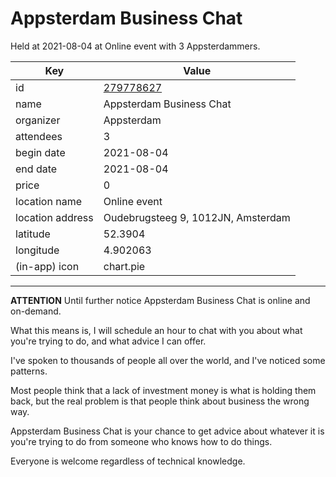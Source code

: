 # Appsterdam Business Chat
Held at 2021-08-04 at Online event with 3 Appsterdammers.
        
|Key|Value
|---|---|
|id|[279778627](https://www.meetup.com/appsterdam/events/279778627/)|
|name|Appsterdam Business Chat|
|organizer|Appsterdam|
|attendees|3|
|begin date|2021-08-04|
|end date|2021-08-04|
|price|0|
|location name|Online event|
|location address|Oudebrugsteeg 9, 1012JN, Amsterdam|
|latitude|52.3904|
|longitude|4.902063|
|(in-app) icon|chart.pie|

---

**ATTENTION** Until further notice Appsterdam Business Chat is online and on-demand.

What this means is, I will schedule an hour to chat with you about what you're trying to do, and what advice I can offer.

I've spoken to thousands of people all over the world, and I've noticed some patterns.

Most people think that a lack of investment money is what is holding them back, but the real problem is that people think about business the wrong way.

Appsterdam Business Chat is your chance to get advice about whatever it is you're trying to do from someone who knows how to do things.

Everyone is welcome regardless of technical knowledge.


